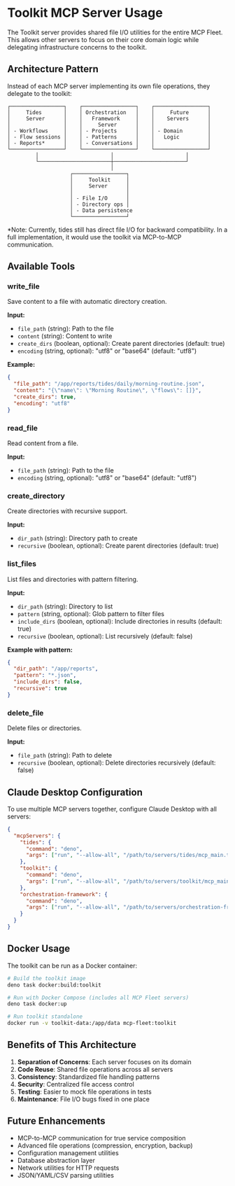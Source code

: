 # Toolkit MCP Server Usage

The Toolkit server provides shared file I/O utilities for the entire MCP Fleet. This allows other servers to focus on their core domain logic while delegating infrastructure concerns to the toolkit.

## Architecture Pattern

Instead of each MCP server implementing its own file operations, they delegate to the toolkit:

```
┌─────────────────┐    ┌─────────────────┐    ┌─────────────────┐
│     Tides       │    │ Orchestration   │    │     Future      │
│     Server      │    │   Framework     │    │    Servers      │
│                 │    │     Server      │    │                 │
│ - Workflows     │    │ - Projects      │    │ - Domain        │
│ - Flow sessions │    │ - Patterns      │    │   Logic         │
│ - Reports*      │    │ - Conversations │    │                 │
└─────────────────┘    └─────────────────┘    └─────────────────┘
         │                       │                       │
         └───────────────────────┼───────────────────────┘
                                 │
                    ┌─────────────────┐
                    │     Toolkit     │
                    │     Server      │
                    │                 │
                    │ - File I/O      │
                    │ - Directory ops │
                    │ - Data persistence
                    └─────────────────┘
```

*Note: Currently, tides still has direct file I/O for backward compatibility. In a full implementation, it would use the toolkit via MCP-to-MCP communication.

## Available Tools

### write_file
Save content to a file with automatic directory creation.

**Input:**
- `file_path` (string): Path to the file
- `content` (string): Content to write
- `create_dirs` (boolean, optional): Create parent directories (default: true)
- `encoding` (string, optional): "utf8" or "base64" (default: "utf8")

**Example:**
```json
{
  "file_path": "/app/reports/tides/daily/morning-routine.json",
  "content": "{\"name\": \"Morning Routine\", \"flows\": []}",
  "create_dirs": true,
  "encoding": "utf8"
}
```

### read_file
Read content from a file.

**Input:**
- `file_path` (string): Path to the file
- `encoding` (string, optional): "utf8" or "base64" (default: "utf8")

### create_directory
Create directories with recursive support.

**Input:**
- `dir_path` (string): Directory path to create
- `recursive` (boolean, optional): Create parent directories (default: true)

### list_files
List files and directories with pattern filtering.

**Input:**
- `dir_path` (string): Directory to list
- `pattern` (string, optional): Glob pattern to filter files
- `include_dirs` (boolean, optional): Include directories in results (default: true)
- `recursive` (boolean, optional): List recursively (default: false)

**Example with pattern:**
```json
{
  "dir_path": "/app/reports",
  "pattern": "*.json",
  "include_dirs": false,
  "recursive": true
}
```

### delete_file
Delete files or directories.

**Input:**
- `file_path` (string): Path to delete
- `recursive` (boolean, optional): Delete directories recursively (default: false)

## Claude Desktop Configuration

To use multiple MCP servers together, configure Claude Desktop with all servers:

```json
{
  "mcpServers": {
    "tides": {
      "command": "deno",
      "args": ["run", "--allow-all", "/path/to/servers/tides/mcp_main.ts"]
    },
    "toolkit": {
      "command": "deno", 
      "args": ["run", "--allow-all", "/path/to/servers/toolkit/mcp_main.ts"]
    },
    "orchestration-framework": {
      "command": "deno",
      "args": ["run", "--allow-all", "/path/to/servers/orchestration-framework/mcp_main.ts"]
    }
  }
}
```

## Docker Usage

The toolkit can be run as a Docker container:

```bash
# Build the toolkit image
deno task docker:build:toolkit

# Run with Docker Compose (includes all MCP Fleet servers)
deno task docker:up

# Run toolkit standalone
docker run -v toolkit-data:/app/data mcp-fleet:toolkit
```

## Benefits of This Architecture

1. **Separation of Concerns**: Each server focuses on its domain
2. **Code Reuse**: Shared file operations across all servers
3. **Consistency**: Standardized file handling patterns
4. **Security**: Centralized file access control
5. **Testing**: Easier to mock file operations in tests
6. **Maintenance**: File I/O bugs fixed in one place

## Future Enhancements

- MCP-to-MCP communication for true service composition
- Advanced file operations (compression, encryption, backup)
- Configuration management utilities
- Database abstraction layer
- Network utilities for HTTP requests
- JSON/YAML/CSV parsing utilities